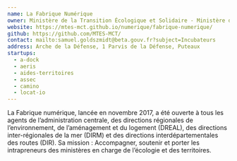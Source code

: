 ```yaml
---
name: La Fabrique Numérique
owner: Ministère de la Transition Écologique et Solidaire - Ministère de la Cohésion des Territoires
website: https://mtes-mct.github.io/numerique/fabrique-numerique/
github: https://github.com/MTES-MCT/
contact: mailto:samuel.goldszmidt@beta.gouv.fr?subject=Incubateurs
address: Arche de la Défense, 1 Parvis de la Défense, Puteaux
startups:
  - a-dock
  - aeris
  - aides-territoires
  - assec
  - camino
  - locat-io
---
```


La Fabrique numérique, lancée en novembre 2017, a été ouverte à tous les agents de l’administration centrale, des directions régionales de l’environnement, de l’aménagement et du logement (DREAL), des directions inter-régionales de la mer (DIRM) et des directions interdépartementales des routes (DIR). Sa mission : Accompagner, soutenir et porter les intrapreneurs des ministères en charge de l’écologie et des territoires.
